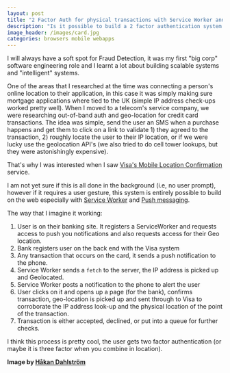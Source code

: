 ```yaml
--- 
layout: post
title: "2 Factor Auth for physical transactions with Service Worker and Push Notifications"
description: "Is it possible to build a 2 factor authentication system on the web? I think it is."
image_header: /images/card.jpg
categories: browsers mobile webapps 
---
```

I will always have a soft spot for Fraud Detection, it was my first "big corp" 
software engineering role and I learnt a lot about building scalable systems and 
"intelligent" systems. 

One of the areas that I researched at the time was connecting a person's online 
location to their application, in this case it was simply making sure mortgage 
applications where tied to the UK (simple IP address check-ups worked pretty 
well). When I moved to a telecom's service company, we were researching 
out-of-band auth and geo-location for credit card transactions. The idea was 
simple, send the user an SMS when a purchase happens and get them to click on a 
link to validate 1) they agreed to the transaction, 2) roughly locate the user 
to their IP location, or if we were lucky use the geolocation API's (we also 
tried to do cell tower lookups, but they were astonishingly expensive).

That's why I was interested when I saw [Visa's Mobile Location Confirmation](http://www.mobilecommercedaily.com/visa-leverages-geo-targeting-to-enhance-travelers-card-payment-experiences)  
 service.

I am not yet sure if this is all done in the background (i.e, no user prompt), 
however if it requires a user gesture, this system is entirely possible to build 
on the web especially with [Service Worker](http://www.html5rocks.com/en/tutorials/service-worker/introduction/) and [Push messaging](https://gauntface.com/blog/2014/12/15/push-notifications-service-worker).

The way that I imagine it working:

1. User is on their banking site. It registers a ServiceWorker and requests 
   access to push you notifications and also requests access for their Geo 
   location.
1. Bank registers user on the back end with the Visa system
1. Any transaction that occurs on the card, it sends a push notification to the 
   phone.
1. Service Worker sends a `fetch` to the server, the IP address is picked up 
   and Geolocated.
1. Service Worker posts a notification to the phone to alert the user
1. User clicks on it and opens up a page (for the bank), confirms transaction, 
   geo-location is picked up and sent through to Visa to corroborate the IP 
   address look-up and the physical location of the point of the transaction.
1. Transaction is either accepted, declined, or put into a queue for further 
   checks.

I think this process is pretty cool, the user gets two factor authentication (or 
maybe it is three factor when you combine in location).


**Image by [Håkan Dahlström](https://www.flickr.com/photos/dahlstroms/5532389673/in/photolist-9qSWGR-mMfT1o-9WvRRK-5Me5QT-5YFXZz-5TzmbB-miB55-9XGecF-6Xjqjk-4omzhv-9PUh4s-9MLroZ-f26jzH-8BWFpF-9yfYsd-hjAfCC-5PHfun-99Ksnp-kDst8M-ajSWDV-8nhMhE-fmGcDP-5PHfur-5PHfuR-aAQUaM-6XjnD4-6Xoi1q-6XjjpZ-6Xoqz7-2U5fHu-f5T8Wa-nQJ1Pk-nSvuJa-nQEdeb-nQqU5t-eSyYrX-74ERke-coTqB7-ifzi1S-ifCv6N-ifzejJ-9GsSdM-5PFq78-2mpRbt-5wodeb-dSZe91-atMsa1-5PFcqc-dPcqJ1-bP8Pwz)**
